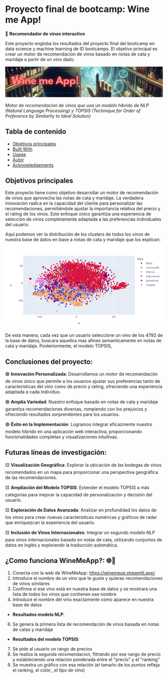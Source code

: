 # Proyecto final de bootcamp: Wine me App!
🔴 **Recomendador de vinos interactivo**

Este proyecto engloba los resultados del proyecto final del bootcamp en data science y machine learning de ID bootcamps. El objetivo principal es crear un motor de recomendacion de vinos basado en notas de cata y maridaje a partir de un vino dado.

![Banner](https://github.com/Salvarez-codesal/projecto_final_bootcamp_winemeapp/blob/main/imagenes/Banner.png)

_Motor de recomendacion de vinos que usa un modelo hibrido de NLP (Natural Language Processing) y TOPSIS (Technique for Order of Preference by Similarity to Ideal Solution)_

## Tabla de contenido

* [Objetivos principales](#about-the-project)
* [Built With](#built-with)
* [Usage](#usage)
* [Autor](#authors)
* [Acknowledgements](#acknowledgements)


## Objetivos principales

Este proyecto tiene como objetivo desarrollar un motor de recomendación de vinos que aprovecha las notas de cata y maridaje. La verdadera innovación radica en la capacidad del cliente para personalizar las recomendaciones, permitiéndole ajustar la importancia relativa del precio y el rating de los vinos. Este enfoque único garantiza una experiencia de selección de vinos completamente adaptada a las preferencias individuales del usuario.

Aquí podemos ver la distribución de los clusters de todos los vinos de nuestra base de datos en base a notas de cata y maridaje que los explican:
![cluster_vinos_NLP](https://github.com/Salvarez-codesal/projecto_final_bootcamp_winemeapp/blob/main/imagenes/cluster_vinos_NLP.PNG)


De esta manera, cada vez que un usuario seleccione un vino de los 4792 de la base de datos, buscara aquellos mas afines semanticamente en notas de cata y maridaje. Posteriormente, el modelo TOPSIS, 


## Conclusiones del proyecto:

🟢 **Innovación Personalizada**: Desarrollamos un motor de recomendación de vinos único que permite a los usuarios ajustar sus preferencias tanto de caracteristicas del vino como de precio y rating, ofreciendo una experiencia adaptada a cada individuo.

🟢 **Amplia Variedad**: Nuestro enfoque basado en notas de cata y maridaje garantiza recomendaciones diversas, rompiendo con los prejuicios y ofreciendo resultados sorprendentes para los usuarios.

🟢 **Éxito en la Implementación**: Logramos integrar eficazmente nuestro modelo híbrido en una aplicación web interactiva, proporcionando funcionalidades completas y visualizaciones intuitivas.


## Futuras líneas de investigación:

🟨 **Visualización Geográfica**: Explorar la ubicación de las bodegas de vinos recomendados en un mapa para proporcionar una perspectiva geográfica de las recomendaciones.

🟨 **Ampliación del Modelo TOPSIS**: Extender el modelo TOPSIS a más categorías para mejorar la capacidad de personalización y decisión del usuario.

🟨 **Exploración de Datos Avanzada**: Analizar en profundidad los datos de los vinos para crear nuevas características numéricas y gráficos de radar que enriquezcan la experiencia del usuario.

🟨 **Inclusión de Vinos Internacionales**: Integrar un segundo modelo NLP para vinos internacionales basado en notas de cata, utilizando conjuntos de datos en inglés y explorando la traducción automática.


## ¿Como funciona WineMeApp?: 🌐🍷
1. Conecta con la web de WineMeApp: https://winemeup.streamlit.app/
2. Introduce el nombre de un vino que te guste y quieras recomendaciones de vinos similares
3. Confirma si ese vino está en nuestra base de datos y se mostrara una lista de todos los vinos que contienen ese nombre
4. Introduce el nombre del vino exactamente como aparece en nuestra base de datos

- **Resultados modelo NLP**:
6. Se genera la primera lista de recomendación de vinos basada en notas de catas y maridaje

- **Resultados del modelo TOPSIS**:
7. Se pide al usuario un rango de precios
8. Se realiza la segunda recomendacion, filtrando por ese rango de precio y estableciendo una relacion ponderada entre el "precio" y el "ranking"
9. Se muestra un gráfico con esa relación (el tamaño de los puntos refleja el ranking, el color, ,el tipo de vino)
